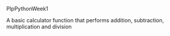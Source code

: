  PlpPythonWeek1

 A basic calculator function that performs addition, subtraction, multiplication and division

